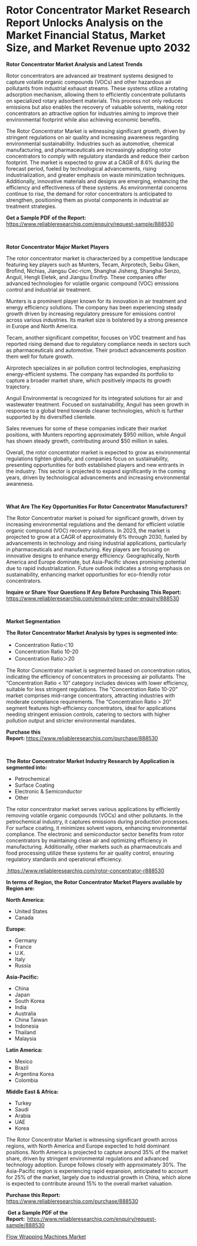 <p><h1>Rotor Concentrator Market Research Report Unlocks Analysis on the Market Financial Status, Market Size, and Market Revenue upto 2032</h1></p><p><strong>Rotor Concentrator Market Analysis and Latest Trends</strong></p>
<p><p>Rotor concentrators are advanced air treatment systems designed to capture volatile organic compounds (VOCs) and other hazardous air pollutants from industrial exhaust streams. These systems utilize a rotating adsorption mechanism, allowing them to efficiently concentrate pollutants on specialized rotary adsorbent materials. This process not only reduces emissions but also enables the recovery of valuable solvents, making rotor concentrators an attractive option for industries aiming to improve their environmental footprint while also achieving economic benefits.</p><p>The Rotor Concentrator Market is witnessing significant growth, driven by stringent regulations on air quality and increasing awareness regarding environmental sustainability. Industries such as automotive, chemical manufacturing, and pharmaceuticals are increasingly adopting rotor concentrators to comply with regulatory standards and reduce their carbon footprint. The market is expected to grow at a CAGR of 8.6% during the forecast period, fueled by technological advancements, rising industrialization, and greater emphasis on waste minimization techniques. Additionally, innovative materials and designs are emerging, enhancing the efficiency and effectiveness of these systems. As environmental concerns continue to rise, the demand for rotor concentrators is anticipated to strengthen, positioning them as pivotal components in industrial air treatment strategies.</p></p>
<p><strong>Get a Sample PDF of the Report:&nbsp;</strong> <a href="https://www.reliableresearchiq.com/enquiry/request-sample/888530?utm_campaign=2482&utm_medium=2&utm_source=Github&utm_content=ia&utm_term=19022025&utm_id=rotor-concentrator">https://www.reliableresearchiq.com/enquiry/request-sample/888530</a></p>
<p>&nbsp;</p>
<p><strong>Rotor Concentrator Major Market Players</strong></p>
<p><p>The rotor concentrator market is characterized by a competitive landscape featuring key players such as Munters, Tecam, Airprotech, Seibu Giken, Brofind, Nichias, Jiangsu Cec-ricm, Shanghai Jisheng, Shanghai Senzo, Anguil, Hengli Eletek, and Jiangsu Envifrp. These companies offer advanced technologies for volatile organic compound (VOC) emissions control and industrial air treatment.</p><p>Munters is a prominent player known for its innovation in air treatment and energy efficiency solutions. The company has been experiencing steady growth driven by increasing regulatory pressure for emissions control across various industries. Its market size is bolstered by a strong presence in Europe and North America.</p><p>Tecam, another significant competitor, focuses on VOC treatment and has reported rising demand due to regulatory compliance needs in sectors such as pharmaceuticals and automotive. Their product advancements position them well for future growth.</p><p>Airprotech specializes in air pollution control technologies, emphasizing energy-efficient systems. The company has expanded its portfolio to capture a broader market share, which positively impacts its growth trajectory.</p><p>Anguil Environmental is recognized for its integrated solutions for air and wastewater treatment. Focused on sustainability, Anguil has seen growth in response to a global trend towards cleaner technologies, which is further supported by its diversified clientele.</p><p>Sales revenues for some of these companies indicate their market positions, with Munters reporting approximately $950 million, while Anguil has shown steady growth, contributing around $50 million in sales.</p><p>Overall, the rotor concentrator market is expected to grow as environmental regulations tighten globally, and companies focus on sustainability, presenting opportunities for both established players and new entrants in the industry. This sector is projected to expand significantly in the coming years, driven by technological advancements and increasing environmental awareness.</p></p>
<p>&nbsp;</p>
<p><strong>What Are The Key Opportunities For Rotor Concentrator Manufacturers?</strong></p>
<p><p>The Rotor Concentrator market is poised for significant growth, driven by increasing environmental regulations and the demand for efficient volatile organic compound (VOC) recovery solutions. In 2023, the market is projected to grow at a CAGR of approximately 6% through 2030, fueled by advancements in technology and rising industrial applications, particularly in pharmaceuticals and manufacturing. Key players are focusing on innovative designs to enhance energy efficiency. Geographically, North America and Europe dominate, but Asia-Pacific shows promising potential due to rapid industrialization. Future outlook indicates a strong emphasis on sustainability, enhancing market opportunities for eco-friendly rotor concentrators.</p></p>
<p><strong>Inquire or Share Your Questions If Any Before Purchasing This Report:</strong> <a href="https://www.reliableresearchiq.com/enquiry/pre-order-enquiry/888530?utm_campaign=2482&utm_medium=2&utm_source=Github&utm_content=ia&utm_term=19022025&utm_id=rotor-concentrator">https://www.reliableresearchiq.com/enquiry/pre-order-enquiry/888530</a></p>
<p>&nbsp;</p>
<p><strong>Market Segmentation</strong></p>
<p><strong>The Rotor Concentrator Market Analysis by types is segmented into:</strong></p>
<p><ul><li>Concentration Ratio＜10</li><li>Concentration Ratio 10-20</li><li>Concentration Ratio＞20</li></ul></p>
<p><p>The Rotor Concentrator market is segmented based on concentration ratios, indicating the efficiency of concentrators in processing air pollutants. The “Concentration Ratio < 10” category includes devices with lower efficiency, suitable for less stringent regulations. The “Concentration Ratio 10-20” market comprises mid-range concentrators, attracting industries with moderate compliance requirements. The “Concentration Ratio > 20” segment features high-efficiency concentrators, ideal for applications needing stringent emission controls, catering to sectors with higher pollution output and stricter environmental mandates.</p></p>
<p><strong>Purchase this Report:&nbsp;</strong><a href="https://www.reliableresearchiq.com/purchase/888530?utm_campaign=2482&utm_medium=2&utm_source=Github&utm_content=ia&utm_term=19022025&utm_id=rotor-concentrator">https://www.reliableresearchiq.com/purchase/888530</a></p>
<p>&nbsp;</p>
<p><strong>The Rotor Concentrator Market Industry Research by Application is segmented into:</strong></p>
<p><ul><li>Petrochemical</li><li>Surface Coating</li><li>Electronic & Semiconductor</li><li>Other</li></ul></p>
<p><p>The rotor concentrator market serves various applications by efficiently removing volatile organic compounds (VOCs) and other pollutants. In the petrochemical industry, it captures emissions during production processes. For surface coating, it minimizes solvent vapors, enhancing environmental compliance. The electronic and semiconductor sector benefits from rotor concentrators by maintaining clean air and optimizing efficiency in manufacturing. Additionally, other markets such as pharmaceuticals and food processing utilize these systems for air quality control, ensuring regulatory standards and operational efficiency.</p></p>
<p><a href="https://www.reliableresearchiq.com/rotor-concentrator-r888530?utm_campaign=2482&utm_medium=2&utm_source=Github&utm_content=ia&utm_term=19022025&utm_id=rotor-concentrator">&nbsp;https://www.reliableresearchiq.com/rotor-concentrator-r888530</a></p>
<p><strong>In terms of Region, the Rotor Concentrator Market Players available by Region are:</strong></p>
<p>
    <p> <strong> North America: </strong>
        <ul>
            <li>United States</li>
            <li>Canada</li>
        </ul>
        </p> 
    <p> <strong> Europe: </strong>
        <ul>
            <li>Germany</li>
            <li>France</li>
            <li>U.K.</li>
            <li>Italy</li>
            <li>Russia</li>
        </ul>
        </p> 
    <p> <strong> Asia-Pacific: </strong>
        <ul>
            <li>China</li>
            <li>Japan</li>
            <li>South Korea</li>
            <li>India</li>
            <li>Australia</li>
            <li>China Taiwan</li>
            <li>Indonesia</li>
            <li>Thailand</li>
            <li>Malaysia</li>
        </ul>
        </p> 
    <p> <strong> Latin America: </strong>
        <ul>
            <li>Mexico</li>
            <li>Brazil</li>
            <li>Argentina Korea</li>
            <li>Colombia</li>
        </ul>
        </p> 
    <p> <strong> Middle East & Africa: </strong>
        <ul>
            <li>Turkey</li>
            <li>Saudi</li>
            <li>Arabia</li>
            <li>UAE</li>
            <li>Korea</li>
        </ul>
    </p>
    </p>
<p><p>The Rotor Concentrator Market is witnessing significant growth across regions, with North America and Europe expected to hold dominant positions. North America is projected to capture around 35% of the market share, driven by stringent environmental regulations and advanced technology adoption. Europe follows closely with approximately 30%. The Asia-Pacific region is experiencing rapid expansion, anticipated to account for 25% of the market, largely due to industrial growth in China, which alone is expected to contribute around 15% to the overall market valuation.</p></p>
<p><strong>Purchase this Report: </strong><a href="https://www.reliableresearchiq.com/purchase/888530?utm_campaign=2482&utm_medium=2&utm_source=Github&utm_content=ia&utm_term=19022025&utm_id=rotor-concentrator">https://www.reliableresearchiq.com/purchase/888530</a></p>
<p>&nbsp;<strong>Get a Sample PDF of the Report:&nbsp;&nbsp;</strong><a href="https://www.reliableresearchiq.com/enquiry/request-sample/888530?utm_campaign=2482&utm_medium=2&utm_source=Github&utm_content=ia&utm_term=19022025&utm_id=rotor-concentrator">https://www.reliableresearchiq.com/enquiry/request-sample/888530</a></p>
<p><strong></strong></p>
<p><p><a href="https://github.com/akaalahk/Market-Research-Report-List-1/blob/main/flow-wrapping-machines-market.md?utm_campaign=2482&utm_medium=2&utm_source=Github&utm_content=ia&utm_term=19022025&utm_id=rotor-concentrator">Flow Wrapping Machines Market</a></p></p>